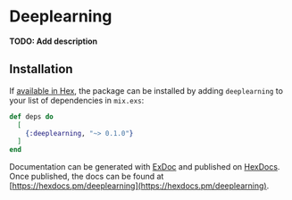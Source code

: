 # Deeplearning

**TODO: Add description**

## Installation

If [available in Hex](https://hex.pm/docs/publish), the package can be installed
by adding `deeplearning` to your list of dependencies in `mix.exs`:

```elixir
def deps do
  [
    {:deeplearning, "~> 0.1.0"}
  ]
end
```

Documentation can be generated with [ExDoc](https://github.com/elixir-lang/ex_doc)
and published on [HexDocs](https://hexdocs.pm). Once published, the docs can
be found at [https://hexdocs.pm/deeplearning](https://hexdocs.pm/deeplearning).

